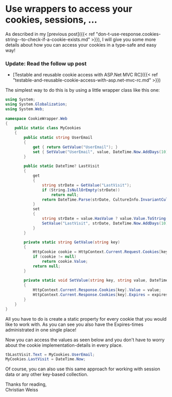 # Use wrappers to access your cookies, sessions, ...


As described in my [previous post]({{< ref "don-t-use-response.cookies-string--to-check-if-a-cookie-exists.md" >}}), I will give you some more details about how you can access your cookies in a type-safe and easy way!

<!--more-->

### Update: Read the follow up post
*   [Testable and reusable cookie access with ASP.Net MVC RC]({{< ref "testable-and-reusable-cookie-access-with-asp.net-mvc-rc.md" >}})

The simplest way to do this is by using a little wrapper class like this one:

```c#
using System;
using System.Globalization;
using System.Web;
    
namespace CookieWrapper.Web
{
    public static class MyCookies
    {
        public static string UserEmail
        {
            get { return GetValue("UserEmail"); }
            set { SetValue("UserEmail", value, DateTime.Now.AddDays(10)); }
        }
    
        public static DateTime? LastVisit
        {
            get
            {
                string strDate = GetValue("LastVisit");
                if (String.IsNullOrEmpty(strDate))
                    return null;
                return DateTime.Parse(strDate, CultureInfo.InvariantCulture);
            }
            set
            {
                string strDate = value.HasValue ? value.Value.ToString(CultureInfo.InvariantCulture) : null;
                SetValue("LastVisit", strDate, DateTime.Now.AddDays(10));
            }
        }
    
        private static string GetValue(string key)
        {
            HttpCookie cookie = HttpContext.Current.Request.Cookies[key];
            if (cookie != null)
                return cookie.Value;
            return null;
        }
    
        private static void SetValue(string key, string value, DateTime expires)
        {
            HttpContext.Current.Response.Cookies[key].Value = value;
            HttpContext.Current.Response.Cookies[key].Expires = expires;
        }
    }
}
```

All you have to do is create a static property for every cookie that you would like to work with. As you can see you also have the Expires-times administrated in one single place!

Now you can access the values as seen below and you don't have to worry about the cookie implementation-details in every place.

```c#
tbLastVisit.Text = MyCookies.UserEmail;
MyCookies.LastVisit = DateTime.Now;
```

Of course, you can also use this same approach for working with session data or any other key-based collection.

Thanks for reading,  
Christian Weiss


